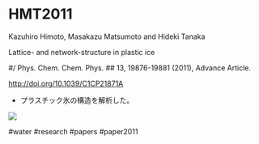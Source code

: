 # HMT2011

Kazuhiro Himoto, Masakazu Matsumoto and Hideki Tanaka

Lattice- and network-structure in plastic ice

#/ Phys. Chem. Chem. Phys.  ## 13, 19876-19881 (2011), Advance Article.

http://doi.org/10.1039/C1CP21871A


* プラスチック氷の構造を解析した。

![](https://i.gyazo.com/39cf7ec2d5b8203767fd552acae17760.gif)



#water #research #papers #paper2011



